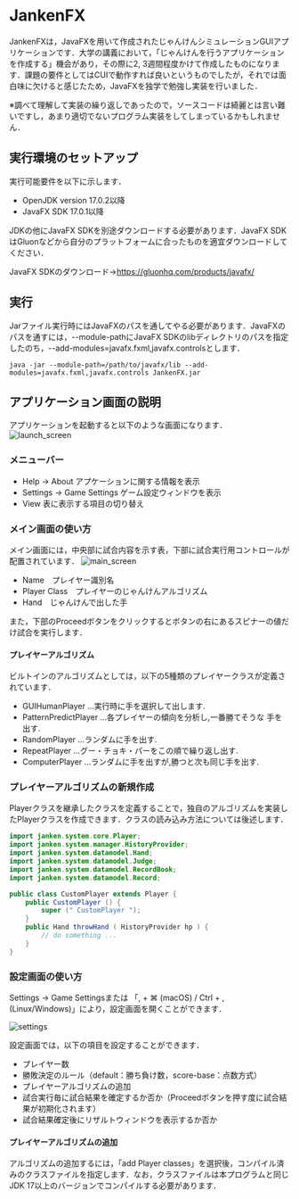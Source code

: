 # JankenFX

JankenFXは，JavaFXを用いて作成されたじゃんけんシミュレーションGUIアプリケーションです．大学の講義において，「じゃんけんを行うアプリケーションを作成する」機会があり，その際に2, 3週間程度かけて作成したものになります．課題の要件としてはCUIで動作すれば良いというものでしたが，それでは面白味に欠けると感じたため，JavaFXを独学で勉強し実装を行いました．

※調べて理解して実装の繰り返しであったので，ソースコードは綺麗とは言い難いですし，あまり適切でないプログラム実装をしてしまっているかもしれません．

## 実行環境のセットアップ
実行可能要件を以下に示します．
- OpenJDK version 17.0.2以降
- JavaFX SDK 17.0.1以降

JDKの他にJavaFX SDKを別途ダウンロードする必要があります．JavaFX SDKはGluonなどから自分のプラットフォームに合ったものを適宜ダウンロードしてください．

JavaFX SDKのダウンロード→https://gluonhq.com/products/javafx/

## 実行
Jarファイル実行時にはJavaFXのパスを通してやる必要があります．JavaFXのパスを通すには，--module-pathにJavaFX SDKのlibディレクトリのパスを指定したのち，--add-modules=javafx.fxml,javafx.controlsとします．
```
java -jar --module-path=/path/to/javafx/lib --add-modules=javafx.fxml,javafx.controls JankenFX.jar
```
## アプリケーション画面の説明

アプリケーションを起動すると以下のような画面になります．
![launch_screen](https://user-images.githubusercontent.com/48154936/171572753-1228e7ec-539c-468d-9b99-25abbfce56b0.png)

### メニューバー
- Help -> About アプケーションに関する情報を表示
- Settings -> Game Settings ゲーム設定ウィンドウを表示
- View 表に表示する項目の切り替え

### メイン画面の使い方

メイン画面には，中央部に試合内容を示す表，下部に試合実行用コントロールが配置されています．
![main_screen](https://user-images.githubusercontent.com/48154936/171579559-ce550d2b-9f53-4f62-b212-5b278b099b12.png)

- Name　プレイヤー識別名
- Player Class　プレイヤーのじゃんけんアルゴリズム
- Hand　じゃんけんで出した手

また，下部のProceedボタンをクリックするとボタンの右にあるスピナーの値だけ試合を実行します．

#### プレイヤーアルゴリズム

ビルトインのアルゴリズムとしては，以下の5種類のプレイヤークラスが定義されています．

- GUIHumanPlayer ...実行時に手を選択して出します.
- PatternPredictPlayer ...各プレイヤーの傾向を分析し,一番勝てそうな
手を出す.
- RandomPlayer ...ランダムに手を出す.
- RepeatPlayer ...グー・チョキ・パーをこの順で繰り返し出す.
- ComputerPlayer ...ランダムに手を出すが,勝つと次も同じ手を出す.

### プレイヤーアルゴリズムの新規作成

Playerクラスを継承したクラスを定義することで，独自のアルゴリズムを実装したPlayerクラスを作成できます．クラスの読み込み方法については後述します．

```java
import janken.system.core.Player;
import janken.system.manager.HistoryProvider;
import janken.system.datamodel.Hand;
import janken.system.datamodel.Judge;
import janken.system.datamodel.RecordBook;
import janken.system.datamodel.Record;

public class CustomPlayer extends Player {
    public CustomPlayer () {
        super (" CustomPlayer ");
    }
    public Hand throwHand ( HistoryProvider hp ) {
        // do something ...
    }
}
```

### 設定画面の使い方

Settings -> Game Settingsまたは 「, + ⌘ (macOS) / Ctrl + , (Linux/Windows)」により，設定画面を開くことができます．

![settings](https://user-images.githubusercontent.com/48154936/171583387-aab0594c-7576-4c8c-879c-4fdd7b8e7584.png)

設定画面では，以下の項目を設定することができます．

- プレイヤー数
- 勝敗決定のルール（default：勝ち負け数，score-base：点数方式）
- プレイヤーアルゴリズムの追加
- 試合実行毎に試合結果を確定するか否か（Proceedボタンを押す度に試合結果が初期化されます）
- 試合結果確定後にリザルトウィンドウを表示するか否か

#### プレイヤーアルゴリズムの追加

アルゴリズムの追加するには，「add Player classes」を選択後，コンパイル済みのクラスファイルを指定します．なお，クラスファイルは本プログラムと同じJDK 17以上のバージョンでコンパイルする必要があります．

